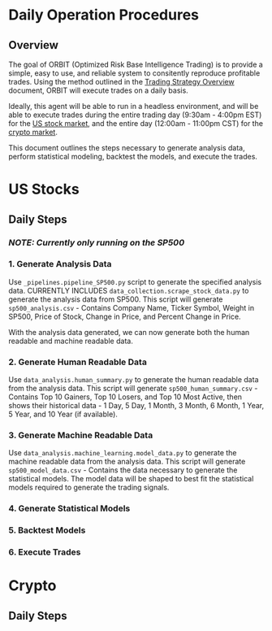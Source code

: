 # Daily Operation Procedures

## Overview

The goal of ORBIT (Optimized Risk Base Intelligence Trading) is to provide a simple, easy to use, and reliable system to consitently reproduce profitable trades. Using the method outlined in the [Trading Strategy Overview](https://github.com/newagemob/openliquid-client/blob/main/src/pages/docs/structure/markdown_docs/00_OpenLiquid_Strategy_Overview.md) document, ORBIT will execute trades on a daily basis.

Ideally, this agent will be able to run in a headless environment, and will be able to execute trades during the entire trading day (9:30am - 4:00pm EST) for the [US stock market](#US_Stocks), and the entire day (12:00am - 11:00pm CST) for the [crypto market](#Crypto).

This document outlines the steps necessary to generate analysis data, perform statistical modeling, backtest the models, and execute the trades.

# US Stocks

## Daily Steps

### ***NOTE:*** *Currently only running on the SP500*
### 1. Generate Analysis Data

Use `_pipelines.pipeline_SP500.py` script to generate the specified analysis data. CURRENTLY INCLUDES `data_collection.scrape_stock_data.py` to generate the analysis data from SP500. This script will generate `sp500_analysis.csv` - Contains Company Name, Ticker Symbol, Weight in SP500, Price of Stock, Change in Price, and Percent Change in Price.

With the analysis data generated, we can now generate both the human readable and machine readable data.

### 2. Generate Human Readable Data

Use `data_analysis.human_summary.py` to generate the human readable data from the analysis data. This script will generate `sp500_human_summary.csv` - Contains Top 10 Gainers, Top 10 Losers, and Top 10 Most Active, then shows their historical data - 1 Day, 5 Day, 1 Month, 3 Month, 6 Month, 1 Year, 5 Year, and 10 Year (if available).

### 3. Generate Machine Readable Data

Use `data_analysis.machine_learning.model_data.py` to generate the machine readable data from the analysis data. This script will generate `sp500_model_data.csv` - Contains the data necessary to generate the statistical models. The model data will be shaped to best fit the statistical models required to generate the trading signals.

### 4. Generate Statistical Models

### 5. Backtest Models

### 6. Execute Trades

# Crypto

## Daily Steps

